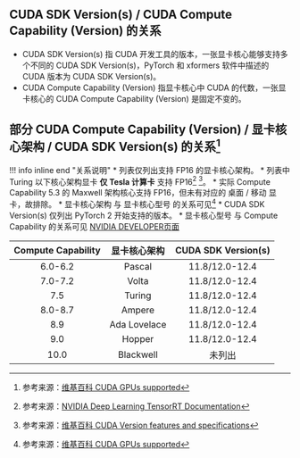 ## CUDA SDK Version(s) / CUDA Compute Capability (Version) 的关系
- CUDA SDK Version(s) 指 CUDA 开发工具的版本，一张显卡核心能够支持多个不同的 CUDA SDK Version(s)，PyTorch 和 xformers 软件中描述的 CUDA 版本为 CUDA SDK Version(s)。
- CUDA Compute Capability (Version) 指显卡核心中 CUDA 的代数，一张显卡核心的 CUDA Compute Capability (Version) 是固定不变的。

## 部分 CUDA Compute Capability (Version) / 显卡核心架构 / CUDA SDK Version(s) 的关系[^1]
!!! info inline end "关系说明"
    * 列表仅列出支持 FP16 的显卡核心架构。
    * 列表中 Turing 以下核心架构显卡 __仅 Tesla 计算卡__ 支持 FP16[^2] [^3]。
    * 实际 Compute Capability 5.3 的 Maxwell 架构核心支持 FP16，但未有对应的 桌面 / 移动 显卡，故排除。
    * 显卡核心架构 与 显卡核心型号 的关系可见[^1]
    * CUDA SDK Version(s) 仅列出 PyTorch 2 开始支持的版本。
    * 显卡核心型号 与 Compute Capability 的关系可见 [NVIDIA DEVELOPER页面](https://developer.nvidia.com/cuda-gpus#compute)

| Compute Capability | 显卡核心架构 | CUDA SDK Version(s) |
| :-: | :-: | :-: |
| 6.0-6.2 | Pascal | 11.8/12.0-12.4 |
| 7.0-7.2 | Volta | 11.8/12.0-12.4 |
| 7.5 | Turing | 11.8/12.0-12.4 |
| 8.0-8.7 | Ampere | 11.8/12.0-12.4 |
| 8.9 | Ada Lovelace | 11.8/12.0-12.4 |
| 9.0 | Hopper | 11.8/12.0-12.4 |
| 10.0 | Blackwell | 未列出 |

[^1]: 参考来源：[维基百科 CUDA GPUs supported](https://en.wikipedia.org/wiki/CUDA#GPUs_supported)
[^2]: 参考来源：[NVIDIA Deep Learning TensorRT Documentation](https://docs.nvidia.com/deeplearning/tensorrt/support-matrix/index.html#hardware-precision-matrix)
[^3]: 参考来源：[维基百科 CUDA Version features and specifications](https://en.wikipedia.org/wiki/CUDA#Version_features_and_specifications)